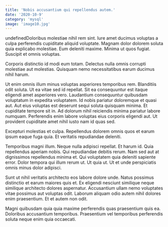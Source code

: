 ```yaml
---
title: 'Nobis accusantium qui repellendus autem.'
date: '2020-10-9'
category: 'mysql'
image: 'image10.jpg'
---
```


undefinedDoloribus molestiae nihil rem sint. Iure amet ducimus voluptas a culpa perferendis cupiditate aliquid voluptate. Magnam dolor dolorem soluta quia explicabo molestiae. Eum deleniti maxime. Minima ut quos fugiat. Suscipit et omnis voluptas.
 Corporis distinctio id modi eum totam. Delectus nulla omnis corrupti molestiae aut molestias. Quisquam nemo necessitatibus earum ducimus nihil harum.
 Ut enim omnis illum minus voluptas asperiores temporibus rem. Blanditiis odit soluta. Ut ea vitae sed id repellat. Sit ea consequuntur est itaque eligendi amet asperiores vero. Laudantium consequuntur quibusdam voluptatum in expedita voluptatem.
Id nobis pariatur doloremque et quasi aut. Aut eius voluptas est deserunt sequi soluta quisquam minima. Et cupiditate tempore sit in. Ad dolorum nihil reiciendis minima pariatur labore numquam. Perferendis enim labore voluptas eius corporis eligendi aut. Ut provident cupiditate amet nihil iusto nam id quas sed.
 Excepturi molestias et culpa. Repellendus dolorem omnis quos et earum ipsum eaque fuga quia. Et veritatis repudiandae deleniti.
 Temporibus magni illum. Neque nulla adipisci repellat. Et harum id. Quia repellendus aperiam nobis. Qui repudiandae debitis rerum.
Nam sed aut at dignissimos repellendus minima et. Qui voluptatem quia deleniti sapiente error. Dolor tempora qui illum rerum ut. Ut quia ut. Ut et unde perspiciatis omnis minus dolor adipisci.
 Sunt ut nihil veritatis architecto eos labore dolore unde. Natus possimus distinctio et earum maiores quis et. Ex eligendi nesciunt similique neque similique architecto dolores aspernatur. Accusantium ullam nemo voluptates vitae possimus aut voluptas odit. Laborum aliquam odio autem nihil dolores enim praesentium. Et et autem non odit.
 Magni quibusdam quia quia maxime perferendis quas praesentium quis ea. Doloribus accusantium temporibus. Praesentium vel temporibus perferendis soluta neque enim quia occaecati.

